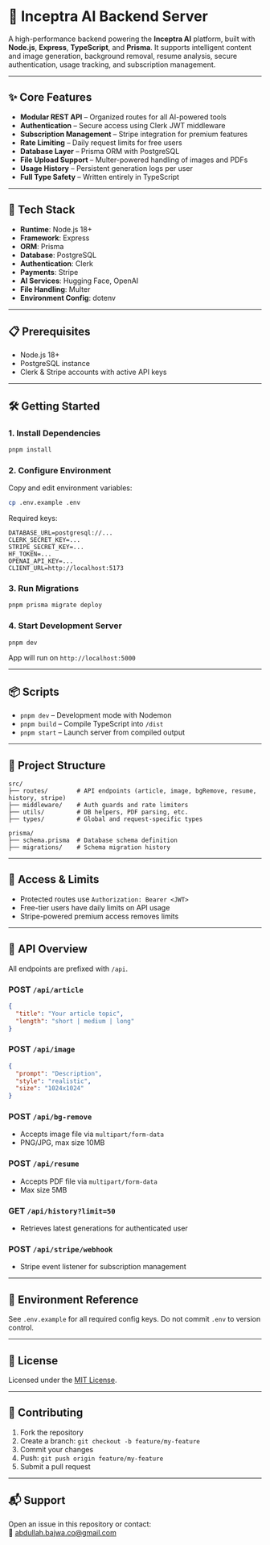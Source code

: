 # 🚀 Inceptra AI Backend Server

A high-performance backend powering the **Inceptra AI** platform, built with **Node.js**, **Express**, **TypeScript**, and **Prisma**. It supports intelligent content and image generation, background removal, resume analysis, secure authentication, usage tracking, and subscription management.

---

## ✨ Core Features

- **Modular REST API** – Organized routes for all AI-powered tools
- **Authentication** – Secure access using Clerk JWT middleware
- **Subscription Management** – Stripe integration for premium features
- **Rate Limiting** – Daily request limits for free users
- **Database Layer** – Prisma ORM with PostgreSQL
- **File Upload Support** – Multer-powered handling of images and PDFs
- **Usage History** – Persistent generation logs per user
- **Full Type Safety** – Written entirely in TypeScript

---

## 🧰 Tech Stack

- **Runtime**: Node.js 18+
- **Framework**: Express
- **ORM**: Prisma
- **Database**: PostgreSQL
- **Authentication**: Clerk
- **Payments**: Stripe
- **AI Services**: Hugging Face, OpenAI
- **File Handling**: Multer
- **Environment Config**: dotenv

---

## 📋 Prerequisites

- Node.js 18+
- PostgreSQL instance
- Clerk & Stripe accounts with active API keys

---

## 🛠️ Getting Started

### 1. Install Dependencies

```bash
pnpm install
```

### 2. Configure Environment

Copy and edit environment variables:

```bash
cp .env.example .env
```

Required keys:

```env
DATABASE_URL=postgresql://...
CLERK_SECRET_KEY=...
STRIPE_SECRET_KEY=...
HF_TOKEN=...
OPENAI_API_KEY=...
CLIENT_URL=http://localhost:5173
```

### 3. Run Migrations

```bash
pnpm prisma migrate deploy
```

### 4. Start Development Server

```bash
pnpm dev
```

App will run on `http://localhost:5000`

---

## 📦 Scripts

- `pnpm dev` – Development mode with Nodemon
- `pnpm build` – Compile TypeScript into `/dist`
- `pnpm start` – Launch server from compiled output

---

## 🧱 Project Structure

```text
src/
├── routes/        # API endpoints (article, image, bgRemove, resume, history, stripe)
├── middleware/    # Auth guards and rate limiters
├── utils/         # DB helpers, PDF parsing, etc.
├── types/         # Global and request-specific types

prisma/
├── schema.prisma  # Database schema definition
├── migrations/    # Schema migration history
```

---

## 🔐 Access & Limits

- Protected routes use `Authorization: Bearer <JWT>`
- Free-tier users have daily limits on API usage
- Stripe-powered premium access removes limits

---

## 📡 API Overview

All endpoints are prefixed with `/api`.

### POST `/api/article`

```json
{
  "title": "Your article topic",
  "length": "short | medium | long"
}
```

### POST `/api/image`

```json
{
  "prompt": "Description",
  "style": "realistic",
  "size": "1024x1024"
}
```

### POST `/api/bg-remove`

- Accepts image file via `multipart/form-data`  
- PNG/JPG, max size 10MB

### POST `/api/resume`

- Accepts PDF file via `multipart/form-data`  
- Max size 5MB

### GET `/api/history?limit=50`

- Retrieves latest generations for authenticated user

### POST `/api/stripe/webhook`

- Stripe event listener for subscription management

---

## 🌱 Environment Reference

See `.env.example` for all required config keys. Do not commit `.env` to version control.

---

## 📄 License

Licensed under the [MIT License](LICENSE).

---

## 🤝 Contributing

1. Fork the repository  
2. Create a branch: `git checkout -b feature/my-feature`  
3. Commit your changes  
4. Push: `git push origin feature/my-feature`  
5. Submit a pull request

---

## 📬 Support

Open an issue in this repository or contact:  
**📧** abdullah.bajwa.co@gmail.com
